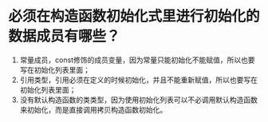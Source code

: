 # 必须在构造函数初始化式里进行初始化的数据成员有哪些？
1. 常量成员，const修饰的成员变量，因为常量只能初始化不能赋值，所以也要写在初始化列表里面；
2. 引用类型，引用必须在定义的时候初始化，并且不能重新赋值，所以也要写在初始化列表里面；
3. 没有默认构造函数的类类型，因为使用初始化列表可以不必调用默认构造函数来初始化，而是直接调用拷贝构造函数初始化。